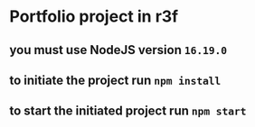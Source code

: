 # Portfolio project in r3f

## you must use NodeJS version `16.19.0`

## to initiate the project run `npm install`

## to start the initiated project run `npm start`
